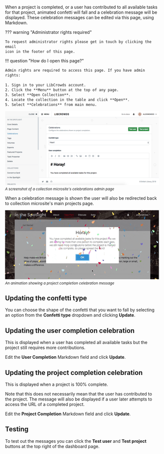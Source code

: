 When a project is completed, or a user has contributed to all available tasks
for that project, animated confetti will fall and a celebration message will
be displayed. These celebration messages can be edited via this page, using
Markdown.

??? warning "Administrator rights required"

    To request administrator rights please get in touch by clicking the email
    icon in the footer of this page.

!!! question "How do I open this page?"

    Admin rights are required to access this page. If you have admin rights:

    1. Sign in to your LibCrowds account.
    2. Click the **Menu** button at the top of any page.
    3. Select **Open Collection**.
    4. Locate the collection in the table and click **Open**.
    5. Select **Celebrations** from main menu.

![A screenshot of a collection microsite's celebrations admin page](/assets/img/collection/celebrations.png?raw=true)
<br><small>*A screenshot of a collection microsite's celebrations admin page*</small>

When a celebration message is shown the user will also be redirected back to
collection microsite's main projects page.

![An animation showing a project completion celebration message](/assets/img/project-celebration.gif?raw=true)
<br><small>*An animation showing a project completion celebration message*</small>

## Updating the confetti type

You can choose the shape of the confetti that you want to fall by selecting
an option from the **Confetti type** dropdown and clicking **Update**.

## Updating the user completion celebration

This is displayed when a user has completed all available tasks but the
project still requires more contributions.

Edit the **User Completion** Markdown field and click **Update**.

## Updating the project completion celebration

This is displayed when a project is 100% complete.

Note that this does not necessarily mean that the user has contributed to the
project. The message will also be displayed if a user later attempts to access
the URL of a completed project.

Edit the **Project Completion** Markdown field and click **Update**.

## Testing

To test out the messages you can click the **Test user** and **Test project**
buttons at the top right of the dashboard page.
